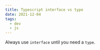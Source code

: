 ```yaml
---
title: Typescript interface vs type
date: 2021-12-04
tags:
  - dev
  - js
---
```


Always use `interface` until you need a `type`.
